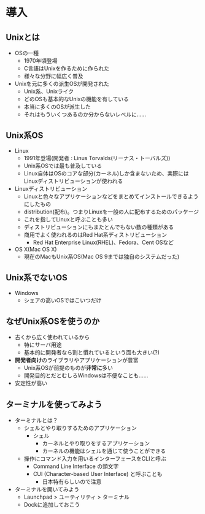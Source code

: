 導入
====

Unixとは
----

* OSの一種
    * 1970年頃登場
    * C言語はUnixを作るために作られた
    * 様々な分野に幅広く普及
* Unixを元に多くの派生OSが開発された
    * Unix系、Unixライク
    * どのOSも基本的なUnixの機能を有している
    * 本当に多くのOSが派生した
    * それはもういくつあるのか分からないレベルに……

Unix系OS
----

* Linux
    * 1991年登場(開発者 : Linus Torvalds(リーナス・トーバルズ))
    * Unix系OSでは最も普及している
    * Linux自体はOSのコアな部分(カーネル)しか含まないため、実際にはLinuxディストリビューションが使われる
* Linuxディストリビューション
    * Linuxと色々なアプリケーションなどをまとめてインストールできるようにしたもの
    * distribution(配布)。つまりLinuxを一般の人に配布するためのパッケージ
    * これを指してLinuxと呼ぶことも多い
    * ディストリビューションにもまたとんでもない数の種類がある
    * 商用でよく使われるのはRed Hat系ディストリビューション
        * Red Hat Enterprise Linux(RHEL)、Fedora、Cent OSなど
* OS X(Mac OS X)
    * 現在のMacもUnix系OS(Mac OS 9までは独自のシステムだった)

Unix系でないOS
----

* Windows
    * シェアの高いOSではこいつだけ

なぜUnix系OSを使うのか
----

* 古くから広く使われているから
    * 特にサーバ用途
    * 基本的に開発者なら割と慣れているという面も大きい(?)
* **開発者向け**のライブラリやアプリケーションが豊富
    * Unix系OSが前提のものが**非常に**多い
    * 開発目的とだとむしろWindowsは不便なことも……
* 安定性が高い

ターミナルを使ってみよう
----

* ターミナルとは？
    * シェルとやり取りするためのアプリケーション
        * シェル
            * カーネルとやり取りをするアプリケーション
            * カーネルの機能はシェルを通じて使うことができる
    * 操作にコマンド入力を用いるインターフェースをCLIと呼ぶ
        * Command Line Interface の頭文字
        * CUI (Character-based User Interface) と呼ぶことも
            * 日本特有らしいので注意
* ターミナルを開いてみよう
    * Launchpad > ユーティリティ > ターミナル
    * Dockに追加しておこう
